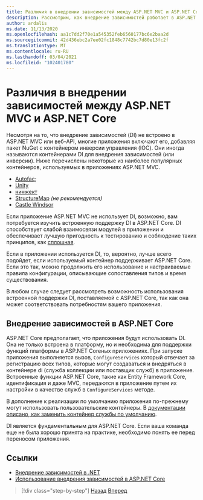 ```yaml
---
title: Различия в внедрении зависимостей между ASP.NET MVC и ASP.NET Core
description: Рассмотрим, как внедрение зависимостей работает в ASP.NET MVC и ASP.NET Core, как они отличаются и как выполнить миграцию из ASP.NET MVC в ASP.NET Core.
author: ardalis
ms.date: 11/13/2020
ms.openlocfilehash: aa1c7dd2f70e1a545352feb6560177bc6e2baa2d
ms.sourcegitcommit: 42d436ebc2a7ee02fc1848c7742bc7d80e13fc2f
ms.translationtype: MT
ms.contentlocale: ru-RU
ms.lasthandoff: 03/04/2021
ms.locfileid: "102401780"
---
```

# <a name="dependency-injection-differences-between-aspnet-mvc-and-aspnet-core"></a>Различия в внедрении зависимостей между ASP.NET MVC и ASP.NET Core

Несмотря на то, что внедрение зависимостей (DI) не встроено в ASP.NET MVC или веб-API, многие приложения включают его, добавляя пакет NuGet с контейнером инверсии управления (IOC). Они иногда называются контейнерами DI для внедрения зависимостей (или инверсии). Ниже перечислены некоторые из наиболее популярных контейнеров, используемых в приложениях ASP.NET MVC.

- [Autofac](https://www.autofac.org/);
- [Unity](https://unitycontainer.github.io/)
- [нинжект](http://www.ninject.org/)
- [StructureMap](http://structuremap.github.io/) *(не рекомендуется)*
- [Castle Windsor](http://www.castleproject.org/projects/windsor/)

Если приложение ASP.NET MVC не использует DI, возможно, вам потребуется изучить встроенную поддержку DI в ASP.NET Core. DI способствует слабой взаимосвязи модулей в приложении и обеспечивает лучшую пригодность к тестированию и соблюдение таких принципов, как [сплошная](https://www.weeklydevtips.com/episodes/047).

Если в приложении используется DI, то, вероятно, лучше всего подойдет, если используемый контейнер поддерживает ASP.NET Core. Если это так, можно продолжить его использование и настраиваемые правила конфигурации, описывающие сопоставления типов и время существования.

В любом случае следует рассмотреть возможность использования встроенной поддержки DI, поставляемой с ASP.NET Core, так как она может соответствовать потребностям вашего приложения.

## <a name="dependency-injection-in-aspnet-core"></a>Внедрение зависимостей в ASP.NET Core

ASP.NET Core предполагает, что приложения будут использовать DI. Она не только встроена в платформу, но и необходима для поддержки функций платформы в ASP.NET Coreных приложениях. При запуске приложения выполняется вызов, `ConfigureServices` который отвечает за регистрацию всех типов, которые могут создаваться и внедряться в контейнере di (служба коллекции или поставщик служб) в приложение. Встроенные функции ASP.NET Core, такие как Entity Framework Core, идентификация и даже MVC, передаются в приложение путем их настройки в качестве служб в `ConfigureServices` методе.

В дополнение к реализации по умолчанию приложения по-прежнему могут использовать пользовательские контейнеры. В [документации описано, как заменить контейнер службы по умолчанию](../../core/extensions/dependency-injection-guidelines.md#default-service-container-replacement).

DI является фундаментальным для ASP.NET Core. Если ваша команда еще не была хорошо принята на практике, необходимо понять ее перед переносом приложения.

## <a name="references"></a>Ссылки

- [Внедрение зависимостей в .NET](../../core/extensions/dependency-injection.md)
- [Использование внедрения зависимостей в ASP.NET Core](/aspnet/core/fundamentals/dependency-injection)

>[!div class="step-by-step"]
>[Назад](serving-static-files.md)
>[Вперед](middleware-modules-handlers.md)
